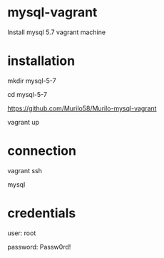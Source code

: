 # mysql-vagrant
Install mysql 5.7 vagrant machine

# installation
mkdir mysql-5-7

cd mysql-5-7

https://github.com/Murilo58/Murilo-mysql-vagrant

vagrant up

# connection
vagrant ssh

mysql 

# credentials
user: root

password: Passw0rd!

